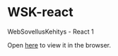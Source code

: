 # WSK-react

WebSovellusKehitys - React 1

Open [here](https://users.metropolia.fi/~georgiia/WSK/hooks/) to view it in the browser.
